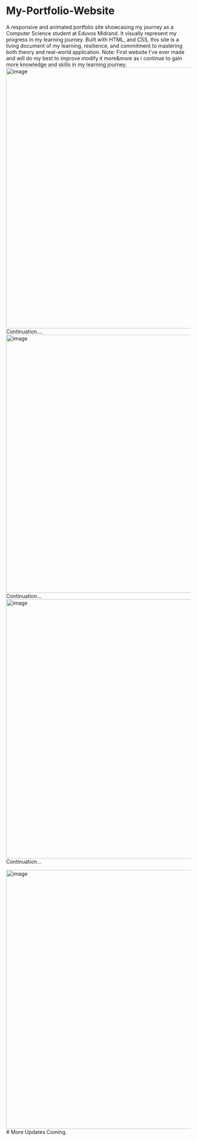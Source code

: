 # My-Portfolio-Website
A responsive and animated portfolio site showcasing my journey as a Computer Science student at Eduvos Midrand. It visually represent my progress in my learning journey. Built with HTML, and CSS, this site is a living document of my learning, resilience, and commitment to mastering both theory and real-world application.
Note: First website I've ever made and will do my best to improve modify it more&more as i continue to gain more knowledge and skills in my learning journey.
<img width="1301" height="711" alt="image" src="https://github.com/user-attachments/assets/59b3b76c-aa2e-42e3-8021-3ae80ca4a797" />
Continuation....
<img width="1304" height="704" alt="image" src="https://github.com/user-attachments/assets/9bd02b9a-b321-40f7-9b81-923599f84d66" />
Continuation...
<img width="1299" height="707" alt="image" src="https://github.com/user-attachments/assets/9dba1762-700b-45a7-984a-3daebc18d28c" />
Continuation...

<img width="1298" height="706" alt="image" src="https://github.com/user-attachments/assets/13da059a-a085-4de5-9fb1-6f9b3bb846fd" />
# More Updates Coming.
